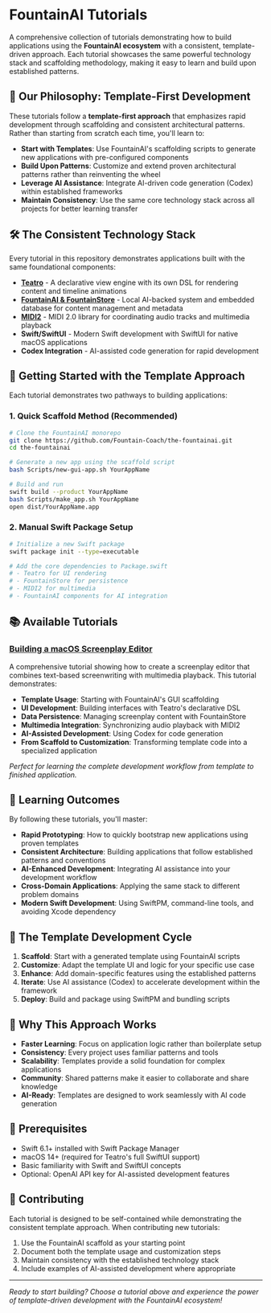 # FountainAI Tutorials

A comprehensive collection of tutorials demonstrating how to build applications using the **FountainAI ecosystem** with a consistent, template-driven approach. Each tutorial showcases the same powerful technology stack and scaffolding methodology, making it easy to learn and build upon established patterns.

## 🎯 Our Philosophy: Template-First Development

These tutorials follow a **template-first approach** that emphasizes rapid development through scaffolding and consistent architectural patterns. Rather than starting from scratch each time, you'll learn to:

- **Start with Templates**: Use FountainAI's scaffolding scripts to generate new applications with pre-configured components
- **Build Upon Patterns**: Customize and extend proven architectural patterns rather than reinventing the wheel
- **Leverage AI Assistance**: Integrate AI-driven code generation (Codex) within established frameworks
- **Maintain Consistency**: Use the same core technology stack across all projects for better learning transfer

## 🛠️ The Consistent Technology Stack

Every tutorial in this repository demonstrates applications built with the same foundational components:

- **[Teatro](https://github.com/Fountain-Coach/Teatro)** - A declarative view engine with its own DSL for rendering content and timeline animations
- **[FountainAI & FountainStore](https://github.com/Fountain-Coach/the-fountainai)** - Local AI-backed system and embedded database for content management and metadata
- **[MIDI2](https://github.com/Fountain-Coach/midi2)** - MIDI 2.0 library for coordinating audio tracks and multimedia playback
- **Swift/SwiftUI** - Modern Swift development with SwiftUI for native macOS applications
- **Codex Integration** - AI-assisted code generation for rapid development

## 🚀 Getting Started with the Template Approach

Each tutorial demonstrates two pathways to building applications:

### 1. Quick Scaffold Method (Recommended)
```bash
# Clone the FountainAI monorepo
git clone https://github.com/Fountain-Coach/the-fountainai.git
cd the-fountainai

# Generate a new app using the scaffold script
bash Scripts/new-gui-app.sh YourAppName

# Build and run
swift build --product YourAppName
bash Scripts/make_app.sh YourAppName
open dist/YourAppName.app
```

### 2. Manual Swift Package Setup
```bash
# Initialize a new Swift package
swift package init --type=executable

# Add the core dependencies to Package.swift
# - Teatro for UI rendering
# - FountainStore for persistence  
# - MIDI2 for multimedia
# - FountainAI components for AI integration
```

## 📚 Available Tutorials

### [Building a macOS Screenplay Editor](./Building-A-Mac-Screenplay-Editor/)
A comprehensive tutorial showing how to create a screenplay editor that combines text-based screenwriting with multimedia playback. This tutorial demonstrates:

- **Template Usage**: Starting with FountainAI's GUI scaffolding
- **UI Development**: Building interfaces with Teatro's declarative DSL
- **Data Persistence**: Managing screenplay content with FountainStore
- **Multimedia Integration**: Synchronizing audio playback with MIDI2
- **AI-Assisted Development**: Using Codex for code generation
- **From Scaffold to Customization**: Transforming template code into a specialized application

*Perfect for learning the complete development workflow from template to finished application.*

## 🎯 Learning Outcomes

By following these tutorials, you'll master:

- **Rapid Prototyping**: How to quickly bootstrap new applications using proven templates
- **Consistent Architecture**: Building applications that follow established patterns and conventions
- **AI-Enhanced Development**: Integrating AI assistance into your development workflow
- **Cross-Domain Applications**: Applying the same stack to different problem domains
- **Modern Swift Development**: Using SwiftPM, command-line tools, and avoiding Xcode dependency

## 🔄 The Template Development Cycle

1. **Scaffold**: Start with a generated template using FountainAI scripts
2. **Customize**: Adapt the template UI and logic for your specific use case  
3. **Enhance**: Add domain-specific features using the established patterns
4. **Iterate**: Use AI assistance (Codex) to accelerate development within the framework
5. **Deploy**: Build and package using SwiftPM and bundling scripts

## 🌟 Why This Approach Works

- **Faster Learning**: Focus on application logic rather than boilerplate setup
- **Consistency**: Every project uses familiar patterns and tools
- **Scalability**: Templates provide a solid foundation for complex applications
- **Community**: Shared patterns make it easier to collaborate and share knowledge
- **AI-Ready**: Templates are designed to work seamlessly with AI code generation

## 📖 Prerequisites

- Swift 6.1+ installed with Swift Package Manager
- macOS 14+ (required for Teatro's full SwiftUI support)
- Basic familiarity with Swift and SwiftUI concepts
- Optional: OpenAI API key for AI-assisted development features

## 🤝 Contributing

Each tutorial is designed to be self-contained while demonstrating the consistent template approach. When contributing new tutorials:

1. Use the FountainAI scaffold as your starting point
2. Document both the template usage and customization steps
3. Maintain consistency with the established technology stack
4. Include examples of AI-assisted development where appropriate

---

*Ready to start building? Choose a tutorial above and experience the power of template-driven development with the FountainAI ecosystem!*